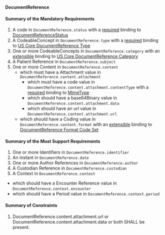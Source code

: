**DocumentReference**

#### Summary of the Mandatory Requirements
1.  A  code  in `DocumentReference.status`
with a [required](http://hl7.org/fhir/R4/terminologies.html#required)
 binding to [DocumentReferenceStatus](http://hl7.org/fhir/ValueSet/document-reference-status)
1.  A  CodeableConcept  in `DocumentReference.type`
with a [required](http://hl7.org/fhir/R4/terminologies.html#required)
 binding to [US Core DocumentReference Type](ValueSet-us-core-documentreference-type.html)
1. One or more  CodeableConcepts  in `DocumentReference.category`
with an [extensible](http://hl7.org/fhir/R4/terminologies.html#extensible)
 binding to [US Core DocumentReference Category](ValueSet-us-core-documentreference-category.html)
1.  A Patient Reference  in `DocumentReference.subject`
1.  One or more Content  in `DocumentReference.content`
      - which must have a  Attachment value  in `DocumentReference.content.attachment`
         - which must have a  code value  in `DocumentReference.content.attachment.contentType`
with a [required](http://hl7.org/fhir/R4/terminologies.html#required)
 binding to [MimeType](http://hl7.org/fhir/ValueSet/mimetypes|4.0.1)
         - which should have a  base64Binary value  in `DocumentReference.content.attachment.data`
         - which should have an  url value  in `DocumentReference.content.attachment.url`
      - which should have a  Coding value  in `DocumentReference.content.format`
with an [extensible](http://hl7.org/fhir/R4/terminologies.html#extensible)
 binding to [DocumentReference Format Code Set](http://hl7.org/fhir/ValueSet/formatcodes)

#### Summary of the Must Support Requirements
1. One or more  Identifiers  in `DocumentReference.identifier`
1.  An  instant  in `DocumentReference.date`
1. One or more Author References  in `DocumentReference.author`
1.  A Custodian Reference  in `DocumentReference.custodian`
1.  A  Context  in `DocumentReference.context`
   - which should have a Encounter Reference value  in `DocumentReference.context.encounter`
   - which should have a  Period value  in `DocumentReference.context.period`

#### Summary of Constraints
1. DocumentReference.content.attachment.url or  DocumentReference.content.attachment.data or both SHALL be present.
